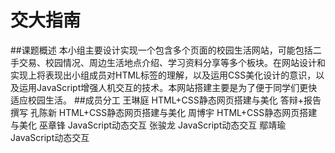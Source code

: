 # 交大指南
##课题概述
本小组主要设计实现一个包含多个页面的校园生活网站，可能包括二手交易、校园情况、周边生活地点介绍、学习资料分享等多个板块。在网站设计和实现上将表现出小组成员对HTML标签的理解，以及运用CSS美化设计的意识，以及运用JavaScript增强人机交互的技术。本网站搭建主要是为了便于同学们更快适应校园生活。
##成员分工
王琳庭	HTML+CSS静态网页搭建与美化
答辩+报告撰写
孔陈新	HTML+CSS静态网页搭建与美化
周博宇	HTML+CSS静态网页搭建与美化
巫章锋	JavaScript动态交互
张骏龙	JavaScript动态交互
鄢靖瑜	JavaScript动态交互
